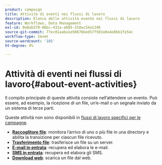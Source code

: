 ```yaml
---
product: campaign
title: Attività di eventi nei flussi di lavoro
description: Elenco delle attività evento nei flussi di lavoro
feature: Workflows, Data Management
exl-id: 0e8ab370-06bc-431e-a685-310ac54a1246
source-git-commit: 77ec01aaba1e50676bed57f503a9e4e8bb1fe54c
workflow-type: tm+mt
source-wordcount: '101'
ht-degree: 0%

---
```


# Attività di eventi nei flussi di lavoro{#about-event-activities}

Il compito principale di queste attività consiste nell’attendere un evento. Può essere, ad esempio, la ricezione di un file, un’e-mail o un segnale inviato da un sistema di terze parti.

Queste attività non sono disponibili in [flussi di lavoro specifici per le campagne](campaign-workflows.md).


* **[Raccoglitore file](file-collector.md)**: monitora l’arrivo di uno o più file in una directory e abilita la transizione per ciascun file ricevuto.
* **[Trasferimento file](file-transfer.md)**: trasferisce un file su un server.
* **[E-mail in entrata](inbound-emails.md)**: recupera ed elabora le e-mail.
* **[SMS in entrata](inbound-sms.md)**: recupera ed elabora gli SMS.
* **[Download web](web-download.md)**: scarica un file dal web.
